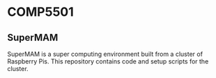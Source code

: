 # COMP5501

## SuperMAM

SuperMAM is a super computing environment built from a cluster of Raspberry Pis. This repository contains code and setup
scripts for the cluster.
